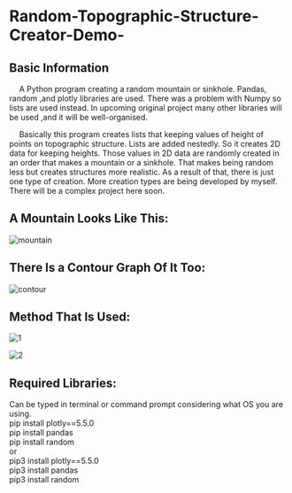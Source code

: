 # Random-Topographic-Structure-Creator-Demo-

## Basic Information
  &emsp; A Python program creating a random mountain or sinkhole. Pandas, random ,and plotly libraries are used. There was a problem with Numpy so lists are used instead. In upcoming original project many other libraries will be used ,and it will be well-organised.

   &emsp; Basically this program creates lists that keeping values of height of points on topographic structure. Lists are added nestedly. So it creates 2D data for keeping heights. Those values in 2D data are randomly created in an order that makes a mountain or a sinkhole. That makes being random less but creates structures more realistic. As a result of that, there is just one type of creation. More creation types are being developed by myself. There will be a complex project here soon.
  
 ## A Mountain Looks Like This:
  
  ![mountain](https://user-images.githubusercontent.com/70113249/190427030-b158f3c1-3509-40c0-8844-7e6005b51bee.jpg)
  
 ## There Is a Contour Graph Of It Too:
 
 ![contour](https://user-images.githubusercontent.com/70113249/190427908-f07773aa-568f-47da-a99f-cd6be2ef9020.jpg)

  ## Method That Is Used:
  
  ![1](https://user-images.githubusercontent.com/70113249/190429886-60e0ec47-aa2e-4070-84a6-66ad54bbe26f.jpg)

![2](https://user-images.githubusercontent.com/70113249/190429897-221e0e62-13c6-4a6b-9e10-f5527550e41c.jpg)

## Required Libraries:
   
   Can be typed in terminal or command prompt considering what OS you are using. <br />
   pip install plotly==5.5.0 <br />
   pip install pandas <br />
   pip install random  <br />
   or <br />
   pip3 install plotly==5.5.0 <br />
   pip3 install pandas <br />
   pip3 install random
